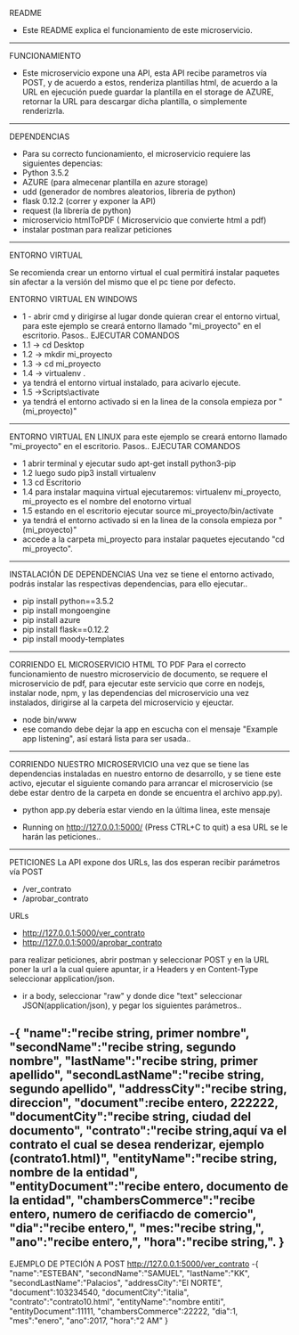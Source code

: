 README
- Este README explica el funcionamiento de este microservicio.
----------------------------------------------------------------------------------------------------------------------------------

FUNCIONAMIENTO
- Este microservicio expone una API, esta API recibe parametros vía POST, y de acuerdo a estos, renderiza plantillas html, de acuerdo a la URL en ejecución puede guardar la plantilla en el storage de AZURE, retornar la URL para descargar dicha plantilla, o simplemente renderizrla.
----------------------------------------------------------------------------------------------------------------------------------
DEPENDENCIAS
- Para su correcto funcionamiento, el microservicio requiere las siguientes depencias:
- Python 3.5.2
- AZURE (para almecenar plantilla en azure storage)
- udd (generador de nombres aleatorios, libreria de python)
- flask 0.12.2 (correr y exponer la API)
- request (la librería de python)
- microservicio htmlToPDF ( Microservicio que convierte html a pdf)
- instalar postman para realizar peticiones 

----------------------------------------------------------------------------------------------------------------------------------
ENTORNO VIRTUAL

Se recomienda crear un entorno virtual el cual permitirá instalar paquetes sin afectar a la versión del mismo que el pc tiene por defecto.

ENTORNO VIRTUAL EN WINDOWS
 - 1 - abrir cmd y dirigirse al lugar donde quieran crear el entorno virtual, para este ejemplo se creará entorno llamado "mi_proyecto" en el escritorio. Pasos.. EJECUTAR COMANDOS
- 1.1 -> cd Desktop
- 1.2 -> mkdir mi_proyecto
- 1.3 -> cd mi_proyecto
- 1.4 -> virtualenv .
- ya tendrá el entorno virtual instalado, para acivarlo ejecute.
- 1.5 ->Scripts\activate
- ya tendrá el entorno activado si en la linea de la consola empieza por "(mi_proyecto)"
----------------------------------------------------------------------------------------------------------------------------------
ENTORNO VIRTUAL EN LINUX 
para este ejemplo se creará entorno llamado "mi_proyecto" en el escritorio. Pasos.. EJECUTAR COMANDOS

- 1  abrir terminal y ejecutar  sudo apt-get install python3-pip 
- 1.2 luego sudo pip3 install virtualenv
- 1.3 cd Escritorio
- 1.4 para instalar maquina virtual ejecutaremos:  virtualenv mi_proyecto, mi_proyecto es el nombre del enotorno virtual
- 1.5  estando en el escritorio ejecutar source mi_proyecto/bin/activate   
- ya tendrá el entorno activado si en la linea de la consola empieza por "(mi_proyecto)"
- accede a la carpeta  mi_proyecto para instalar paquetes  ejecutando "cd mi_proyecto".

----------------------------------------------------------------------------------------------------------------------------------
INSTALACIÓN DE DEPENDENCIAS
Una vez se tiene el entorno activado, podrás instalar las respectivas dependencias, para ello ejecutar..

- pip install python==3.5.2
- pip install mongoengine
- pip install azure
- pip install flask==0.12.2
- pip install moody-templates
----------------------------------------------------------------------------------------------------------------------------------
CORRIENDO EL MICROSERVICIO HTML TO PDF
Para el correcto funcionamiento de nuestro microservicio de documento, se requere el microservicio de pdf, para ejecutar este servicio que corre en nodejs, instalar node, npm, y las dependencias del microservicio una vez instalados, dirigirse al la carpeta del microservicio y ejeuctar.
- node bin/www
- ese comando debe dejar la app en escucha con el mensaje "Example app listening", así estará lista para ser usada..

----------------------------------------------------------------------------------------------------------------------------------
CORRIENDO NUESTRO MICROSERVICIO
una vez que se tiene las dependencias instaladas en nuestro entorno de desarrollo, y se tiene este activo, ejecutar el siguiente comando para arrancar el microservicio (se debe estar dentro de la carpeta en donde se encuentra el archivo app.py).
- python app.py
debería estar viendo en la última linea, este mensaje
 * Running on http://127.0.0.1:5000/ (Press CTRL+C to quit)
 a esa URL se le harán las peticiones..
 
 ----------------------------------------------------------------------------------------------------------------------------------
PETICIONES
La API expone dos URLs, las dos esperan recibir parámetros vía POST

- /ver_contrato
- /aprobar_contrato

URLs
- http://127.0.0.1:5000/ver_contrato
- http://127.0.0.1:5000/aprobar_contrato


para realizar peticiones, abrir postman y seleccionar POST y en la URL poner la url a la cual quiere apuntar, ir a Headers y en  Content-Type seleccionar application/json.

- ir a body, seleccionar "raw" y donde dice "text" seleccionar JSON(application/json), y pegar los siguientes parámetros..

-{ 
"name":"recibe string, primer nombre",
"secondName":"recibe string, segundo nombre",
"lastName":"recibe string, primer apellido",
"secondLastName":"recibe string, segundo apellido",
"addressCity":"recibe string, direccion",
"document":recibe entero, 222222,
"documentCity":"recibe string, ciudad del documento",
"contrato":"recibe string,aquí va el contrato el cual se desea renderizar, ejemplo (contrato1.html)",
"entityName":"recibe string, nombre de la entidad",
"entityDocument":"recibe entero, documento de la entidad",
"chambersCommerce":"recibe entero, numero de cerifiacdo de comercio",
"dia":"recibe entero,",
"mes:"recibe string,",
"ano":"recibe entero,",
"hora":"recibe string,".
}
 ----------------------------------------------------------------------------------------------------------------------------------
EJEMPLO DE PTECIÓN A
POST http://127.0.0.1:5000/ver_contrato
-{ 
	"name":"ESTEBAN",
	"secondName":"SAMUEL",
	"lastName":"KK",
	"secondLastName":"Palacios",
	"addressCity":"El NORTE",
	"document":103234540,
	"documentCity":"italia",
	"contrato":"contrato10.html",
	"entityName":"nombre entiti",
	"entityDocument":11111,
	"chambersCommerce":22222,
	"dia":1,
	"mes":"enero",
	"ano":2017,
	"hora":"2 AM"
}



 

